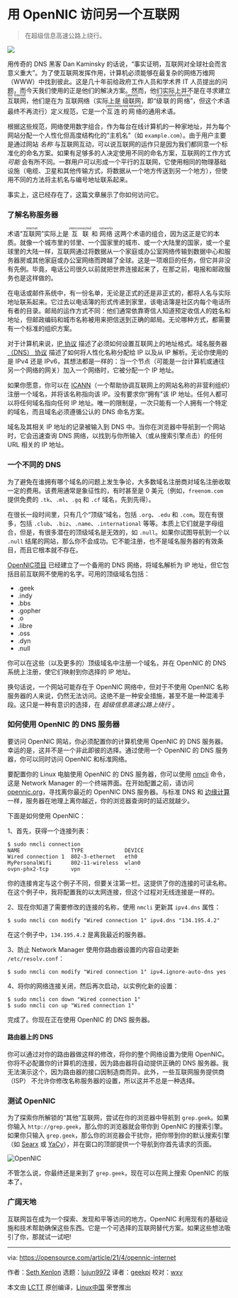 [#]: subject: (Access an alternate internet with OpenNIC)
[#]: via: (https://opensource.com/article/21/4/opennic-internet)
[#]: author: (Seth Kenlon https://opensource.com/users/seth)
[#]: collector: (lujun9972)
[#]: translator: (geekpi)
[#]: reviewer: (wxy)
[#]: publisher: ( )
[#]: url: ( )

用 OpenNIC 访问另一个互联网
======

> 在超级信息高速公路上绕行。

![](https://img.linux.net.cn/data/attachment/album/202105/15/181625le76l758lel653b5.jpg)

用传奇的 DNS 黑客 Dan Kaminsky 的话说，“事实证明，互联网对全球社会而言意义重大”。为了使互联网发挥作用，计算机必须能够在最复杂的网络万维网（WWW）中找到彼此。这是几十年前给政府工作人员和学术界 IT 人员提出的问题，而今天我们使用的正是他们的解决方案。然而，他们实际上并不是在寻求建立 <ruby>互联网<rt>the Internet</rt></ruby>，他们是在为 <ruby>互联网络</rt></ruby>（实际上是 <ruby>级联网<rt>catenets</rt></ruby>，即“<ruby>级联的网络<rt>concatenated networks</rt></ruby></ruby>”，但这个术语最终不再流行）定义规范，它是一个<ruby>互连的网络<rt>interconnected networks</rt></ruby>的通用术语。

根据这些规范，网络使用数字组合，作为每台在线计算机的一种家地址，并为每个网站分配一个人性化但高度结构化的“主机名”（如 `example.com`）。由于用户主要是通过网站 _名称_ 与互联网互动，可以说互联网的运作只是因为我们都同意一个标准化的命名方案。如果有足够多的人决定使用不同的命名方案，互联网的工作方式 _可能_ 会有所不同。一群用户可以形成一个平行的互联网，它使用相同的物理基础设施（电缆、卫星和其他传输方式，将数据从一个地方传送到另一个地方），但使用不同的方法将主机名与编号地址联系起来。

事实上，这已经存在了，这篇文章展示了你如何访问它。

### 了解名称服务器

术语“<ruby>互联网<rt>internet</rt></ruby>”实际上是 <ruby>互联<rt>interconnected</rt></ruby> 和 <ruby>网络<rt>networks</rt></ruby> 这两个术语的组合，因为这正是它的本质。就像一个城市里的邻里、一个国家里的城市、或一个大陆里的国家，或一个星球里的大陆一样，互联网通过将数据从一个家庭或办公室网络传输到数据中心和服务器房或其他家庭或办公室网络而跨越了全球。这是一项艰巨的任务，但它并非没有先例。毕竟，电话公司很久以前就把世界连接起来了，在那之前，电报和邮政服务也是这样做的。

在电话或邮件系统中，有一份名单，无论是正式的还是非正式的，都将人名与实际地址联系起来。它过去以电话簿的形式传递到家里，该电话簿是社区内每个电话所有者的目录。邮局的运作方式不同：他们通常依靠寄信人知道预定收信人的姓名和地址，但邮政编码和城市名称被用来把信送到正确的邮局。无论哪种方式，都需要有一个标准的组织方案。

对于计算机来说，[IP 协议][2] 描述了必须如何设置互联网上的地址格式。域名服务器 [（DNS） 协议][3] 描述了如何将人性化名称分配给 IP 以及从 IP 解析。无论你使用的是 IPv4 还是 IPv6，其想法都是一样的：当一个节点（可能是一台计算机或通往另一个网络的网关）加入一个网络时，它被分配一个 IP 地址。

如果你愿意，你可以在 [ICANN][4]（一个帮助协调互联网上的网站名称的非营利组织）注册一个域名，并将该名称指向该 IP。没有要求你“拥有”该 IP 地址。任何人都可以将任何域名指向任何 IP 地址。唯一的限制是，一次只能有一个人拥有一个特定的域名，而且域名必须遵循公认的 DNS 命名方案。

域名及其相关 IP 地址的记录被输入到 DNS 中。当你在浏览器中导航到一个网站时，它会迅速查询 DNS 网络，以找到与你所输入（或从搜索引擎点击）的任何 URL 相关的 IP 地址。

### 一个不同的 DNS

为了避免在谁拥有哪个域名的问题上发生争论，大多数域名注册商对域名注册收取一定的费用。该费用通常是象征性的，有时甚至是 0 美元（例如，`freenom.com` 提供免费的 `.tk`、`.ml`、`.gq` 和 `.cf` 域名，先到先得）。

在很长一段时间里，只有几个“顶级”域名，包括 `.org`、`.edu` 和 `.com`。现在有很多，包括 `.club`、`.biz`、`.name`、`.international` 等等。本质上它们就是字母组合，但是，有很多潜在的顶级域名是无效的，如 `.null`。如果你试图导航到一个以 `.null` 结尾的网站，那么你不会成功。它不能注册，也不是域名服务器的有效条目，而且它根本就不存在。

[OpenNIC项目][5] 已经建立了一个备用的 DNS 网络，将域名解析为 IP 地址，但它包括目前互联网不使用的名字。可用的顶级域名包括：

  * .geek
  * .indy
  * .bbs
  * .gopher
  * .o
  * .libre
  * .oss
  * .dyn
  * .null

你可以在这些（以及更多的）顶级域名中注册一个域名，并在 OpenNIC 的 DNS 系统上注册，使它们映射到你选择的 IP 地址。

换句话说，一个网站可能存在于 OpenNIC 网络中，但对于不使用 OpenNIC 名称服务器的人来说，仍然无法访问。这绝不是一种安全措施，甚至不是一种混淆手段。这只是一种有意识的选择，在 _超级信息高速公路上绕行_ 。

### 如何使用 OpenNIC 的 DNS 服务器

要访问 OpenNIC 网站，你必须配置你的计算机使用 OpenNIC 的 DNS 服务器。幸运的是，这并不是一个非此即彼的选择。通过使用一个 OpenNIC 的 DNS 服务器，你可以同时访问 OpenNIC 和标准网络。

要配置你的 Linux 电脑使用 OpenNIC 的 DNS 服务器，你可以使用 [nmcli][6] 命令，这是 Network Manager 的一个终端界面。在开始配置之前，请访问 [opennic.org][5]，寻找离你最近的 OpenNIC DNS 服务器。与标准 DNS 和 [边缘计算][7] 一样，服务器在地理上离你越近，你的浏览器查询时的延迟就越少。

下面是如何使用 OpenNIC：

1、首先，获得一个连接列表：

```
$ sudo nmcli connection
NAME                TYPE             DEVICE
Wired connection 1  802-3-ethernet   eth0
MyPersonalWifi      802-11-wireless  wlan0
ovpn-phx2-tcp       vpn              --
```

你的连接肯定与这个例子不同，但要关注第一栏。这提供了你的连接的可读名称。在这个例子中，我将配置我的以太网连接，但这个过程对无线连接是一样的。

2、现在你知道了需要修改的连接的名称，使用 `nmcli` 更新其 `ipv4.dns` 属性：

```
$ sudo nmcli con modify "Wired connection 1" ipv4.dns "134.195.4.2"
```

在这个例子中，`134.195.4.2` 是离我最近的服务器。

3、防止 Network Manager 使用你路由器设置的内容自动更新 `/etc/resolv.conf`：

```
$ sudo nmcli con modify "Wired connection 1" ipv4.ignore-auto-dns yes
```

4、将你的网络连接关闭，然后再次启动，以实例化新的设置：

```
$ sudo nmcli con down "Wired connection 1"
$ sudo nmcli con up "Wired connection 1"
```

完成了。你现在正在使用 OpenNIC 的 DNS 服务器。

#### 路由器上的 DNS

你可以通过对你的路由器做这样的修改，将你的整个网络设置为使用 OpenNIC。你将不必配置你的计算机的连接，因为路由器将自动提供正确的 DNS 服务器。我无法演示这个，因为路由器的接口因制造商而异。此外，一些互联网服务提供商 （ISP） 不允许你修改名称服务器的设置，所以这并不总是一种选择。

### 测试 OpenNIC

为了探索你所解锁的“其他”互联网，尝试在你的浏览器中导航到 `grep.geek`。如果你输入 `http://grep.geek`，那么你的浏览器就会带你到 OpenNIC 的搜索引擎。如果你只输入 `grep.geek`，那么你的浏览器会干扰你，把你带到你的默认搜索引擎（如 [Searx][8] 或 [YaCy][9]），并在窗口的顶部提供一个导航到你首先请求的页面。

![OpenNIC][10]

不管怎么说，你最终还是来到了 `grep.geek`，现在可以在网上搜索 OpenNIC 的版本了。

### 广阔天地

互联网旨在成为一个探索、发现和平等访问的地方。OpenNIC 利用现有的基础设施和技术帮助确保这些东西。它是一个可选择的互联网替代方案。如果这些想法吸引了你，那就试一试吧!

--------------------------------------------------------------------------------

via: https://opensource.com/article/21/4/opennic-internet

作者：[Seth Kenlon][a]
选题：[lujun9972][b]
译者：[geekpi](https://github.com/geekpi)
校对：[wxy](https://github.com/wxy)

本文由 [LCTT](https://github.com/LCTT/TranslateProject) 原创编译，[Linux中国](https://linux.cn/) 荣誉推出

[a]: https://opensource.com/users/seth
[b]: https://github.com/lujun9972
[1]: https://opensource.com/sites/default/files/styles/image-full-size/public/lead-images/LAW-Internet_construction_9401467_520x292_0512_dc.png?itok=RPkPPtDe (An intersection of pipes.)
[2]: https://tools.ietf.org/html/rfc791
[3]: https://tools.ietf.org/html/rfc1035
[4]: https://www.icann.org/resources/pages/register-domain-name-2017-06-20-en
[5]: http://opennic.org
[6]: https://opensource.com/article/20/7/nmcli
[7]: https://opensource.com/article/17/9/what-edge-computing
[8]: http://searx.me
[9]: https://opensource.com/article/20/2/open-source-search-engine
[10]: https://opensource.com/sites/default/files/uploads/did-you-mean.jpg (OpenNIC)
[11]: https://creativecommons.org/licenses/by-sa/4.0/
